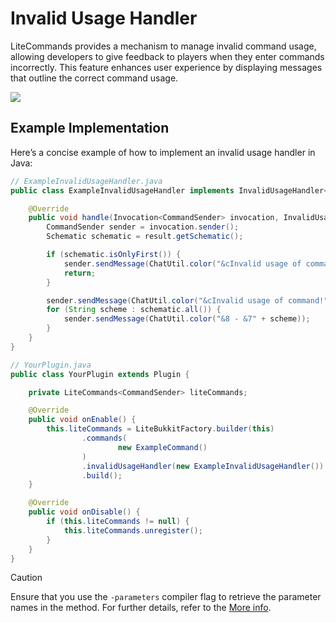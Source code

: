 # Invalid Usage Handler

LiteCommands provides a mechanism to manage invalid command usage, allowing developers to give feedback to players when they enter commands incorrectly. This feature enhances user experience by displaying messages that outline the correct command usage.

![](/invalid-usage.png)

## Example Implementation

Here’s a concise example of how to implement an invalid usage handler in Java:

```java
// ExampleInvalidUsageHandler.java
public class ExampleInvalidUsageHandler implements InvalidUsageHandler<CommandSender> {

    @Override
    public void handle(Invocation<CommandSender> invocation, InvalidUsage<CommandSender> result, ResultHandlerChain<CommandSender> chain) {
        CommandSender sender = invocation.sender();
        Schematic schematic = result.getSchematic();

        if (schematic.isOnlyFirst()) {
            sender.sendMessage(ChatUtil.color("&cInvalid usage of command! &7(" + schematic.first() + ")"));
            return;
        }

        sender.sendMessage(ChatUtil.color("&cInvalid usage of command!"));
        for (String scheme : schematic.all()) {
            sender.sendMessage(ChatUtil.color("&8 - &7" + scheme));
        }
    }
}
```

```java
// YourPlugin.java
public class YourPlugin extends Plugin {

    private LiteCommands<CommandSender> liteCommands;

    @Override
    public void onEnable() {
        this.liteCommands = LiteBukkitFactory.builder(this)
                .commands(
                        new ExampleCommand()
                )
                .invalidUsageHandler(new ExampleInvalidUsageHandler()) // [!code focus]
                .build();
    }

    @Override
    public void onDisable() {
        if (this.liteCommands != null) {
            this.liteCommands.unregister();
        }
    }
}
```

> [!CAUTION]
> Ensure that you use the `-parameters` compiler flag to retrieve the parameter names in the method. For further details, refer to the [More info](../../getting-started/dependencies#parameters-compile-flag).